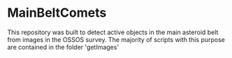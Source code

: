 # MainBeltComets

This repository was built to detect active objects in the main asteroid belt from images in the OSSOS survey.
The majority of scripts with this purpose are contained in the folder 'getImages'
